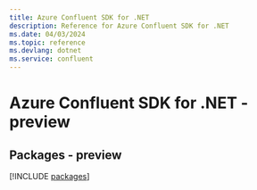 ```yaml
---
title: Azure Confluent SDK for .NET
description: Reference for Azure Confluent SDK for .NET
ms.date: 04/03/2024
ms.topic: reference
ms.devlang: dotnet
ms.service: confluent
---
```

# Azure Confluent SDK for .NET - preview
## Packages - preview
[!INCLUDE [packages](confluent-index.md)]